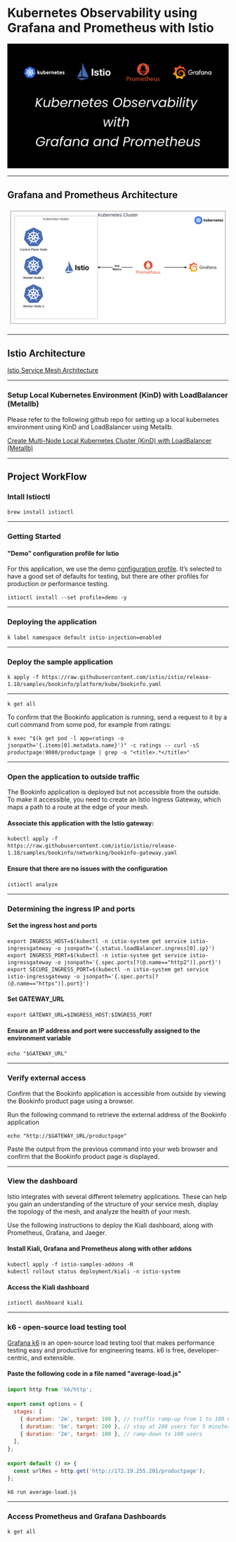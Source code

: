 # Kubernetes Observability using Grafana and Prometheus with Istio

![Kubernetes Observability using Grafana and Prometheus with Istio](/architecture-diagram/KubernetesObservabilityGrafanaPrometheus.png)

---

## Grafana and Prometheus Architecture

![Grafana and Prometheus Architecture](/architecture-diagram/Kubernetes%20Observability%20using%20Grafana%20and%20Prometheus%20with%20Istio.png)

---

## Istio Architecture

[Istio Service Mesh Architecture](https://istio.io/latest/docs/ops/deployment/architecture/arch.svg)

---

### Setup Local Kubernetes Environment (KinD) with LoadBalancer (Metallb)

Please refer to the following github repo for setting up a local kubernetes environment using KinD and LoadBalancer using Metallb.

[Create Multi-Node Local Kubernetes Cluster (KinD) with LoadBalancer (Metallb)](https://github.com/NaumanMunir9/Create-Multi-Node-Local-Kubernetes-Cluster--KinD--with-LoadBalancer--Metallb-)

---

## Project WorkFlow

### Intall Istioctl

```shell
brew install istioctl
```

---

### Getting Started

#### "Demo" configuration profile for Istio

For this application, we use the demo [configuration profile](https://istio.io/latest/docs/setup/additional-setup/config-profiles/). It’s selected to have a good set of defaults for testing, but there are other profiles for production or performance testing.

```shell
istioctl install --set profile=demo -y
```

---

### Deploying the application

```shell
k label namespace default istio-injection=enabled
```

---

### Deploy the sample application

```shell
k apply -f https://raw.githubusercontent.com/istio/istio/release-1.18/samples/bookinfo/platform/kube/bookinfo.yaml
```

---

```shell
k get all
```

To confirm that the Bookinfo application is running, send a request to it by a curl command from some pod, for example from ratings:

```shell
k exec "$(k get pod -l app=ratings -o jsonpath='{.items[0].metadata.name}')" -c ratings -- curl -sS productpage:9080/productpage | grep -o "<title>.*</title>"
```

---

### Open the application to outside traffic

The Bookinfo application is deployed but not accessible from the outside. To make it accessible, you need to create an Istio Ingress Gateway, which maps a path to a route at the edge of your mesh.

#### Associate this application with the Istio gateway:

```shell
kubectl apply -f https://raw.githubusercontent.com/istio/istio/release-1.18/samples/bookinfo/networking/bookinfo-gateway.yaml
```

#### Ensure that there are no issues with the configuration

```shell
istioctl analyze
```

---

### Determining the ingress IP and ports

#### Set the ingress host and ports

```shell
export INGRESS_HOST=$(kubectl -n istio-system get service istio-ingressgateway -o jsonpath='{.status.loadBalancer.ingress[0].ip}')
export INGRESS_PORT=$(kubectl -n istio-system get service istio-ingressgateway -o jsonpath='{.spec.ports[?(@.name=="http2")].port}')
export SECURE_INGRESS_PORT=$(kubectl -n istio-system get service istio-ingressgateway -o jsonpath='{.spec.ports[?(@.name=="https")].port}')
```

#### Set GATEWAY_URL

```shell
export GATEWAY_URL=$INGRESS_HOST:$INGRESS_PORT
```

#### Ensure an IP address and port were successfully assigned to the environment variable

```shell
echo "$GATEWAY_URL"
```

---

### Verify external access

Confirm that the Bookinfo application is accessible from outside by viewing the Bookinfo product page using a browser.

Run the following command to retrieve the external address of the Bookinfo application

```shell
echo "http://$GATEWAY_URL/productpage"
```

Paste the output from the previous command into your web browser and confirm that the Bookinfo product page is displayed.

---

### View the dashboard

Istio integrates with several different telemetry applications. These can help you gain an understanding of the structure of your service mesh, display the topology of the mesh, and analyze the health of your mesh.

Use the following instructions to deploy the Kiali dashboard, along with Prometheus, Grafana, and Jaeger.

#### Install Kiali, Grafana and Prometheus along with other addons

```she
kubectl apply -f istio-samples-addons -R
kubectl rollout status deployment/kiali -n istio-system
```

#### Access the Kiali dashboard

```shell
istioctl dashboard kiali
```

---

### k6 - open-source load testing tool

[Grafana k6](https://k6.io/docs/) is an open-source load testing tool that makes performance testing easy and productive for engineering teams. k6 is free, developer-centric, and extensible.

#### Paste the following code in a file named "average-load.js"

```js
import http from 'k6/http';

export const options = {
  stages: [
    { duration: '2m', target: 100 }, // traffic ramp-up from 1 to 100 users over 5 minutes.
    { duration: '5m', target: 200 }, // stay at 200 users for 5 minutes
    { duration: '2m', target: 100 }, // ramp-down to 100 users
  ],
};

export default () => {
  const urlRes = http.get('http://172.19.255.201/productpage');
};

```

```shell
k6 run average-load.js
```

---

### Access Prometheus and Grafana Dashboards

```shell
k get all
```
